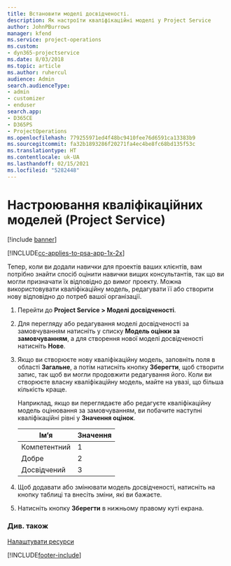 ```yaml
---
title: Встановити моделі досвідченості.
description: Як настроїти кваліфікаційні моделі у Project Service
author: JohnPBurrows
manager: kfend
ms.service: project-operations
ms.custom:
- dyn365-projectservice
ms.date: 8/03/2018
ms.topic: article
ms.author: ruhercul
audience: Admin
search.audienceType:
- admin
- customizer
- enduser
search.app:
- D365CE
- D365PS
- ProjectOperations
ms.openlocfilehash: 779255971ed4f48bc9410fee76d6591ca13383b9
ms.sourcegitcommit: fa32b1893286f20271fa4ec4be8fc68bd135f53c
ms.translationtype: HT
ms.contentlocale: uk-UA
ms.lasthandoff: 02/15/2021
ms.locfileid: "5282448"
---
```

# <a name="set-up-proficiency-models-project-service"></a>Настроювання кваліфікаційних моделей (Project Service)

[!include [banner](../includes/psa-now-project-operations.md)]

[!INCLUDE[cc-applies-to-psa-app-1x-2x](../includes/cc-applies-to-psa-app-1x-2x.md)]

Тепер, коли ви додали навички для проектів ваших клієнтів, вам потрібно знайти спосіб оцінити навички вищих консультантів, так що ви могли призначати їх відповідно до вимог проекту. Можна використовувати кваліфікаційну модель, редагувати її або створити нову відповідно до потреб вашої організації.  
  
1.  Перейти до **Project Service > Моделі досвідченості**.  
  
2.  Для перегляду або редагування моделі досвідченості за замовчуванням натисніть у списку **Модель оцінки за замовчуванням**, а для створення нової моделі досвідченості натисніть **Нове**.  
  
3.  Якщо ви створюєте нову кваліфікаційну модель, заповніть поля в області **Загальне**, а потім натисніть кнопку **Зберегти**, щоб створити запис, так щоб ви могли продовжити редагування його. Коли ви створюєте власну кваліфікаційну модель, майте на увазі, що більша кількість краще.  
  
     Наприклад, якщо ви переглядаєте або редагуєте кваліфікаційну модель оцінювання за замовчуванням, ви побачите наступні кваліфікаційні рівні у **Значення оцінок**.  
  
    |Ім’я|Значення|  
    |----------|-----------|  
    |Компетентний|1|  
    |Добре|2|  
    |Досвідчений|3|  
  
4.  Щоб додавати або змінювати модель досвідченості, натисніть на кнопку таблиці та внесіть зміни, які ви бажаєте.  
  
5.  Натисніть кнопку **Зберегти** в нижньому правому куті екрана.  
  
### <a name="see-also"></a>Див. також  
 [Налаштувати ресурси](../psa/set-up-resources.md)


[!INCLUDE[footer-include](../includes/footer-banner.md)]